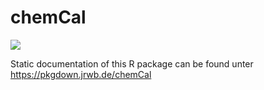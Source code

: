# chemCal

[![](https://www.r-pkg.org/badges/version/chemCal)](https://cran.r-project.org/package=chemCal)

Static documentation of this R package can be found unter
https://pkgdown.jrwb.de/chemCal
